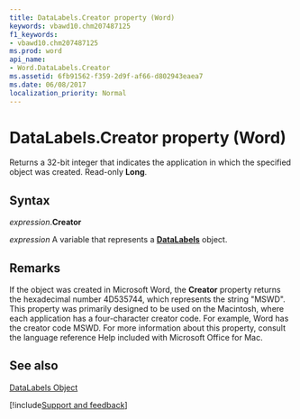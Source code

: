 ```yaml
---
title: DataLabels.Creator property (Word)
keywords: vbawd10.chm207487125
f1_keywords:
- vbawd10.chm207487125
ms.prod: word
api_name:
- Word.DataLabels.Creator
ms.assetid: 6fb91562-f359-2d9f-af66-d802943eaea7
ms.date: 06/08/2017
localization_priority: Normal
---
```



# DataLabels.Creator property (Word)

Returns a 32-bit integer that indicates the application in which the specified object was created. Read-only  **Long**.


## Syntax

_expression_.**Creator**

 _expression_ A variable that represents a **[DataLabels](Word.DataLabels.md)** object.


## Remarks

If the object was created in Microsoft Word, the  **Creator** property returns the hexadecimal number 4D535744, which represents the string "MSWD". This property was primarily designed to be used on the Macintosh, where each application has a four-character creator code. For example, Word has the creator code MSWD. For more information about this property, consult the language reference Help included with Microsoft Office for Mac.


## See also


[DataLabels Object](Word.DataLabels.md)

[!include[Support and feedback](~/includes/feedback-boilerplate.md)]